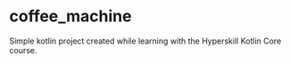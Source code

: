 # coffee_machine

Simple kotlin project created while learning with the Hyperskill Kotlin Core course.
